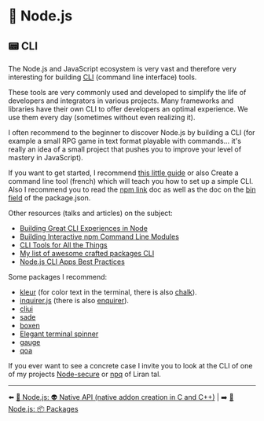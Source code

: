 # 🐢 Node.js

## 📟 CLI

The Node.js and JavaScript ecosystem is very vast and therefore very interesting for building [CLI](https://www.codecademy.com/articles/command-line-interface) (command line interface) tools.

These tools are very commonly used and developed to simplify the life of developers and integrators in various projects. Many frameworks and libraries have their own CLI to offer developers an optimal experience. We use them every day (sometimes without even realizing it).

I often recommend to the beginner to discover Node.js by building a CLI (for example a small RPG game in text format playable with commands... it's really an idea of a small project that pushes you to improve your level of mastery in JavaScript).

If you want to get started, I recommend [this little guide](https://x-team.com/blog/a-guide-to-creating-a-nodejs-command/) or also Create a command line tool (french) which will teach you how to set up a simple CLI. Also I recommend you to read the [npm link](https://docs.npmjs.com/cli/v6/commands/npm-link) doc as well as the doc on the [bin field](https://docs.npmjs.com/cli/v6/configuring-npm/package-json#bin) of the package.json.

Other resources (talks and articles) on the subject:

- [Building Great CLI Experiences in Node](https://www.youtube.com/watch?v=Izx3-KSuaM8&list=PLfMzBWSH11xaZvhv1X5Fq1H-oMdnAtG6k&index=45)
- [Building Interactive npm Command Line Modules](https://www.youtube.com/watch?v=QLat0Y3jqUA)
- [CLI Tools for All the Things](https://www.youtube.com/watch?v=E0Oz5s9ZjKY)
- [My list of awesome crafted packages CLI](https://github.com/fraxken/awesome-crafted-nodejs#cli-tty-etc)
- [Node.js CLI Apps Best Practices](https://github.com/lirantal/nodejs-cli-apps-best-practices)

Some packages I recommend:

- [kleur](https://github.com/lukeed/kleur) (for color text in the terminal, there is also [chalk](https://github.com/chalk/chalk)).
- [inquirer.js](https://github.com/SBoudrias/Inquirer.js) (there is also [enquirer](https://github.com/enquirer/enquirer)).
- [cliui](https://github.com/yargs/cliui)
- [sade](https://github.com/lukeed/sade)
- [boxen](https://github.com/sindresorhus/boxen)
- [Elegant terminal spinner](https://github.com/sindresorhus/ora)
- [gauge](https://github.com/npm/gauge)
- [qoa](https://github.com/klaussinani/qoa)

If you ever want to see a concrete case I invite you to look at the CLI of one of my projects [Node-secure](https://github.com/ES-Community/nsecure) or [npq](https://github.com/lirantal/npq) of Liran tal.

---

⬅️ [🐢 Node.js: 👽 Native API (native addon creation in C and C++)](./native-api.md) |
➡️ [🐢 Node.js: 📦 Packages](./packages.md)
